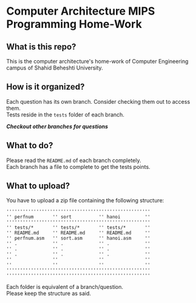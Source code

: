 # Computer Architecture MIPS Programming Home-Work

## What is this repo?
This is the computer architecture's home-work of Computer Engineering campus of Shahid Beheshti University.  

## How is it organized?
Each question has its own branch. Consider checking them out to access them.  
Tests reside in the `tests` folder of each branch.  

***Checkout other branches for questions***

## What to do?
Please read the `README.md` of each branch completely.  
Each branch has a file to complete to get the tests points.  

## What to upload?
You have to upload a zip file containing the following structure:  

```
'''''''''''''''''''''''''''''''''''''''''''''''''''''
'' perfnum       '' sort          '' hanoi         ''
'''''''''''''''''''''''''''''''''''''''''''''''''''''
'' tests/*       '' tests/*       '' tests/*       ''
'' README.md     '' README.md     '' README.md     ''
'' perfnum.asm   '' sort.asm      '' hanoi.asm     ''
'' .             '' .             '' .             ''
'' .             '' .             '' .             ''
'' .             '' .             '' .             ''
''               ''               ''               ''
''               ''               ''               ''
'''''''''''''''''''''''''''''''''''''''''''''''''''''
'''''''''''''''''''''''''''''''''''''''''''''''''''''
```

Each folder is equivalent of a branch/question.  
Please keep the structure as said.  


